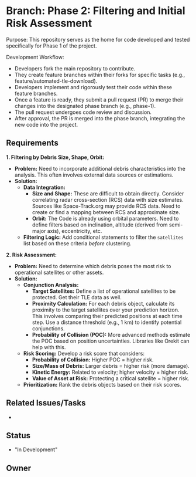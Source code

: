 # Branch: Phase 2: Filtering and Initial Risk Assessment

Purpose: This repository serves as the home for code developed and tested specifically for Phase 1 of the project.

Development Workflow:
*   Developers fork the main repository to contribute.
*   They create feature branches within their forks for specific tasks (e.g., feature/automated-tle-download).
*   Developers implement and rigorously test their code within these feature branches.
*   Once a feature is ready, they submit a pull request (PR) to merge their changes into the designated phase branch (e.g., phase-1).
*   The pull request undergoes code review and discussion.
*   After approval, the PR is merged into the phase branch, integrating the new code into the project.

## Requirements

**1. Filtering by Debris Size, Shape, Orbit:**

*   **Problem:** Need to incorporate additional debris characteristics into the analysis.  This often involves external data sources or estimations.
*   **Solution:**
    *   **Data Integration:**
        *   **Size and Shape:** These are difficult to obtain directly.  Consider correlating radar cross-section (RCS) data with size estimates.  Sources like Space-Track.org may provide RCS data.  Need to create or find a mapping between RCS and approximate size.
        *   **Orbit:** The Code is already using orbital parameters.  Need to define filters based on inclination, altitude (derived from semi-major axis), eccentricity, etc.
    *   **Filtering Logic:** Add conditional statements to filter the `satellites` list based on these criteria *before* clustering.

**2. Risk Assessment:**

*   **Problem:** Need to determine which debris poses the most risk to operational satellites or other assets.
*   **Solution:**
    *   **Conjunction Analysis:**
        *   **Target Satellites:** Define a list of operational satellites to be protected.  Get their TLE data as well.
        *   **Proximity Calculation:** For each debris object, calculate its proximity to the target satellites over your prediction horizon.  This involves comparing their predicted positions at each time step.  Use a distance threshold (e.g., 1 km) to identify potential conjunctions.
        *   **Probability of Collision (POC):** More advanced methods estimate the POC based on position uncertainties.  Libraries like Orekit can help with this.
    *   **Risk Scoring:** Develop a risk score that considers:
        *   **Probability of Collision:** Higher POC = higher risk.
        *   **Size/Mass of Debris:** Larger debris = higher risk (more damage).
        *   **Kinetic Energy:**  Related to velocity; higher velocity = higher risk.
        *   **Value of Asset at Risk:** Protecting a critical satellite = higher risk.
    *   **Prioritization:** Rank the debris objects based on their risk scores.

## Related Issues/Tasks

*   <links to related issues in your issue tracker>

## Status

* "In Development"

## Owner

<name of the developer responsible for the branch>
